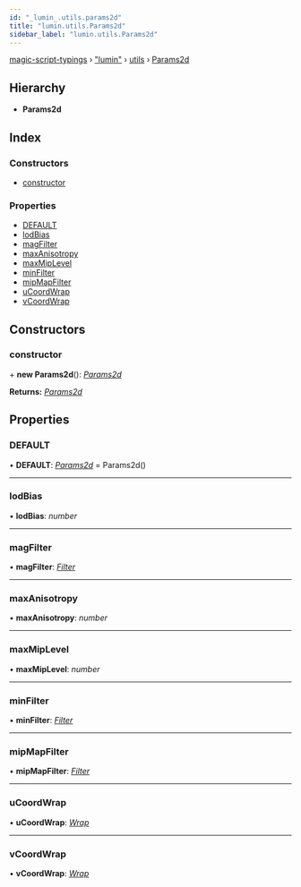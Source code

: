 ```yaml
---
id: "_lumin_.utils.params2d"
title: "lumin.utils.Params2d"
sidebar_label: "lumin.utils.Params2d"
---
```


[magic-script-typings](../index.md) › [&quot;lumin&quot;](../modules/_lumin_.md) › [utils](../modules/_lumin_.utils.md) › [Params2d](_lumin_.utils.params2d.md)

## Hierarchy

* **Params2d**

## Index

### Constructors

* [constructor](_lumin_.utils.params2d.md#constructor)

### Properties

* [DEFAULT](_lumin_.utils.params2d.md#default)
* [lodBias](_lumin_.utils.params2d.md#lodbias)
* [magFilter](_lumin_.utils.params2d.md#magfilter)
* [maxAnisotropy](_lumin_.utils.params2d.md#maxanisotropy)
* [maxMipLevel](_lumin_.utils.params2d.md#maxmiplevel)
* [minFilter](_lumin_.utils.params2d.md#minfilter)
* [mipMapFilter](_lumin_.utils.params2d.md#mipmapfilter)
* [uCoordWrap](_lumin_.utils.params2d.md#ucoordwrap)
* [vCoordWrap](_lumin_.utils.params2d.md#vcoordwrap)

## Constructors

###  constructor

\+ **new Params2d**(): *[Params2d](_lumin_.utils.params2d.md)*

**Returns:** *[Params2d](_lumin_.utils.params2d.md)*

## Properties

###  DEFAULT

• **DEFAULT**: *[Params2d](_lumin_.utils.params2d.md)* =  Params2d()

___

###  lodBias

• **lodBias**: *number*

___

###  magFilter

• **magFilter**: *[Filter](../enums/_lumin_.utils.filter.md)*

___

###  maxAnisotropy

• **maxAnisotropy**: *number*

___

###  maxMipLevel

• **maxMipLevel**: *number*

___

###  minFilter

• **minFilter**: *[Filter](../enums/_lumin_.utils.filter.md)*

___

###  mipMapFilter

• **mipMapFilter**: *[Filter](../enums/_lumin_.utils.filter.md)*

___

###  uCoordWrap

• **uCoordWrap**: *[Wrap](../enums/_lumin_.utils.wrap.md)*

___

###  vCoordWrap

• **vCoordWrap**: *[Wrap](../enums/_lumin_.utils.wrap.md)*